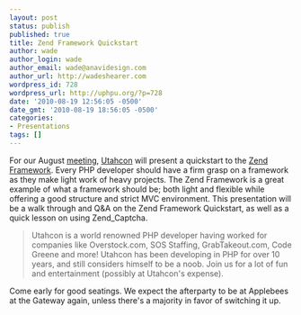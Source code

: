 ```yaml
---
layout: post
status: publish
published: true
title: Zend Framework Quickstart
author: wade
author_login: wade
author_email: wade@anavidesign.com
author_url: http://wadeshearer.com
wordpress_id: 728
wordpress_url: http://uphpu.org/?p=728
date: '2010-08-19 12:56:05 -0500'
date_gmt: '2010-08-19 18:56:05 -0500'
categories:
- Presentations
tags: []
---
```

<p>For our August <a href="/events/">meeting</a>, <a href="http://blog.utahcon.com/about-2">Utahcon</a> will present a quickstart to the <a href="http://framework.zend.com/">Zend Framework</a>. Every PHP developer should have a firm grasp on a framework as they make light work of heavy projects. The Zend Framework is a great example of what a framework should be; both light and flexible while offering a good structure and strict MVC environment. This presentation will be a walk through and Q&A on the Zend Framework Quickstart, as well as a quick lesson on using Zend_Captcha.</p>
<blockquote><p>Utahcon is a world renowned PHP developer having worked for companies like Overstock.com, SOS Staffing, GrabTakeout.com, Code Greene and more! Utahcon has been developing in PHP for over 10 years, and still considers himself to be a noob. Join us for a lot of fun and entertainment (possibly at Utahcon's expense).</p></blockquote>
<p>Come early for good seatings. We expect the afterparty to be at Applebees at the Gateway again, unless there's a majority in favor of switching it up.</p>
